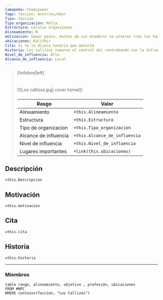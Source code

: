 ```yaml
---
Camapaña: Chumipower
Tags: faccion, Aretries/Adur
Tipo: faccion
Tipo_organizacion: Mafia
Estructura: Celulas organizadas
Alineamiento: N
motivacion: Ganar pasta, muchos de sus miembros se unieron tras las hambrunas de la ciudad
ubicaciones: Kalithir
Cita: Si te lo dijera tendria que matarte
Historia: Los callizos tomaron el control del contrabando con la Infraoscuridad hace mas de 30 años cuando se asentaron en Kalithir y acabaron con el negocio de las dagas pegadizas
Nivel_de_influencia: Alta
Alcance_de_influencia: Local
---
```


> [!infobox|left]
>  #
> ![[Los callizos.jpg| cover hsmal]]
> ###
> |Rasgo | Valor |
> | --- | --- |
> | Alineamiento | `=this.Alineamiento`|
> | Estructura | `=this.Estructura` |
> | Tipo de organizacion | `=this.Tipo_organizacion` |
>  | Alcance de influencia| `=this.Alcance_de_influencia` |
>  | Nivel de influencia| `=this.Nivel_de_influencia` |
>  | Lugares  importantes| `=link(this.ubicaciones)` |


## Descripción
`=this.Descripcion`
## Motivación
`=this.motivacion`
## Cita
`=this.cita`
## Historia
`=this.historia`

___

### Miembros

```dataview
table rango, alineamiento, objetivo , profesión, ubicaciones
FROM #NPC
WHERE contains(faccion, "Los Callizos")
```